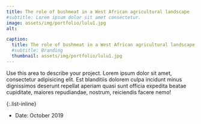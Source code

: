 ```yaml
---
title: The role of bushmeat in a West African agricultural landscape
#subtitle: Lorem ipsum dolor sit amet consectetur.
image: assets/img/portfolio/lulu1.jpg
alt: 

caption:
  title: The role of bushmeat in a West African agricultural landscape
  #subtitle: Branding
  thumbnail: assets/img/portfolio/lulu1.jpg
---
```

Use this area to describe your project. Lorem ipsum dolor sit amet, consectetur adipisicing elit. Est blanditiis dolorem culpa incidunt minus dignissimos deserunt repellat aperiam quasi sunt officia expedita beatae cupiditate, maiores repudiandae, nostrum, reiciendis facere nemo!

{:.list-inline}
- Date: October 2019


